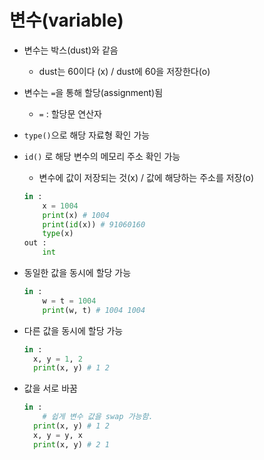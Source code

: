 # 변수(variable)

* 변수는 박스(dust)와 같음

  * dust는 60이다 (x) / dust에 60을 저장한다(o)

* 변수는 `=`을 통해 할당(assignment)됨

  * `=` : 할당문 연산자

* `type()`으로 해당 자료형 확인 가능

* `id()` 로 해당 변수의 메모리 주소 확인 가능

  * 변수에 값이 저장되는 것(x) / 값에 해당하는 주소를 저장(o)

  ```python
  in : 
      x = 1004
      print(x) # 1004
      print(id(x)) # 91060160
      type(x)
  out : 
      int
  ```

* 동일한 값을 동시에 할당 가능

  ```python
  in : 
      w = t = 1004
      print(w, t) # 1004 1004
  ```

* 다른 값을 동시에 할당 가능

  ```python
  in : 
  	x, y = 1, 2
  	print(x, y) # 1 2
  ```

* 값을 서로 바꿈

  ```python
  in : 
      # 쉽게 변수 값을 swap 가능함.
  	print(x, y) # 1 2
  	x, y = y, x
  	print(x, y) # 2 1
  ```

  